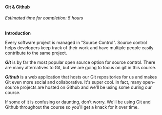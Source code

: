 #### Git & Github
###### Estimated time for completion: 5 hours

**Introduction**

Every software project is managed in "Source Control". Source control helps developers keep track of their work and have multiple people easily contribute to the same project.

***Git*** is by far the most popular open source option for source control. There are many alternatives to Git, but we are going to focus on git in this course.

***Github*** is a web application that hosts our Git repositories for us and makes Git even more social and collaborative. It's super cool. In fact, many open-source projects are hosted on Github and we'll be using some during our course.

If some of it is confusing or daunting, don’t worry. We'll be using Git and Github throughout the course so you'll get a knack for it over time.
